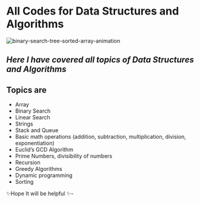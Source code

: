 # All Codes for Data Structures and Algorithms 

![binary-search-tree-sorted-array-animation](https://user-images.githubusercontent.com/68159874/133868851-4bef3076-1891-4cc1-81d0-1dd65bbe06f5.gif)

## _Here I have covered all topics of Data Structures and Algorithms_ 

## Topics are

- Array
- Binary Search
- Linear Search
- Strings 
- Stack and Queue
- Basic math operations (addition, subtraction, multiplication, division, exponentiation)
- Euclid’s GCD Algorithm
- Prime Numbers, divisibility of numbers
- Recursion 
- Greedy Algorithms
- Dynamic programming
- Sorting

✨Hope It will be helpful ✨-
